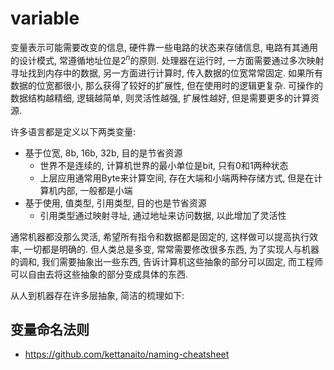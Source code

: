 # variable

变量表示可能需要改变的信息, 硬件靠一些电路的状态来存储信息, 电路有其通用的设计模式, 常遵循地址位是$2^n$的原则.
处理器在运行时, 一方面需要通过多次映射寻址找到内存中的数据, 另一方面进行计算时, 传入数据的位宽常常固定.
如果所有数据的位宽都很小, 那么获得了较好的扩展性, 但在使用时的逻辑更复杂.
可操作的数据结构越精细, 逻辑越简单, 则灵活性越强, 扩展性越好, 但是需要更多的计算资源.

许多语言都是定义以下两类变量:

- 基于位宽, 8b, 16b, 32b, 目的是节省资源
   - 世界不是连续的, 计算机世界的最小单位是bit, 只有0和1两种状态
   - 上层应用通常用Byte来计算空间, 存在大端和小端两种存储方式, 但是在计算机内部, 一般都是小端
- 基于使用, 值类型, 引用类型, 目的也是节省资源
   - 引用类型通过映射寻址, 通过地址来访问数据, 以此增加了灵活性

通常机器都没那么灵活, 希望所有指令和数据都是固定的, 这样做可以提高执行效率, 一切都是明确的.
但人类总是多变, 常常需要修改很多东西, 为了实现人与机器的调和, 我们需要抽象出一些东西, 告诉计算机这些抽象的部分可以固定, 而工程师可以自由去将这些抽象的部分变成具体的东西.

从人到机器存在许多层抽象, 简洁的梳理如下:


## 变量命名法则

- https://github.com/kettanaito/naming-cheatsheet
